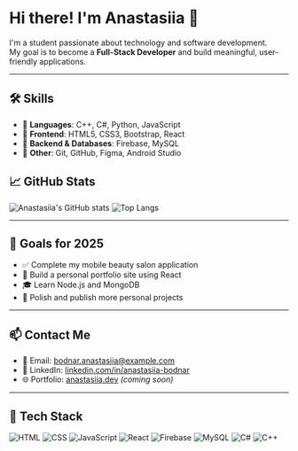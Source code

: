 # Hi there! I'm Anastasiia 👋

I'm a student passionate about technology and software development.  
My goal is to become a **Full-Stack Developer** and build meaningful, user-friendly applications.

---

## 🛠️ Skills

- 🔹 **Languages**: C++, C#, Python, JavaScript  
- 🔹 **Frontend**: HTML5, CSS3, Bootstrap, React  
- 🔹 **Backend & Databases**: Firebase, MySQL  
- 🔹 **Other**: Git, GitHub, Figma, Android Studio

## 📈 GitHub Stats

![Anastasiia's GitHub stats](https://github-readme-stats.vercel.app/api?username=AnastasiiaBodnar&show_icons=true&theme=default)
![Top Langs](https://github-readme-stats.vercel.app/api/top-langs/?username=AnastasiiaBodnar&layout=compact)

---

## 🎯 Goals for 2025

- ✅ Complete my mobile beauty salon application  
- 🚀 Build a personal portfolio site using React  
- 🎓 Learn Node.js and MongoDB  
- 📝 Polish and publish more personal projects

---

## 📫 Contact Me

- 📧 Email: bodnar.anastasiia@example.com  
- 🔗 LinkedIn: [linkedin.com/in/anastasiia-bodnar](https://linkedin.com/in/anastasiia-bodnar)  
- 🌐 Portfolio: [anastasiia.dev](https://anastasiia.dev) _(coming soon)_

---

## 🧩 Tech Stack

![HTML](https://img.shields.io/badge/-HTML-E34F26?style=flat&logo=html5&logoColor=white)
![CSS](https://img.shields.io/badge/-CSS-1572B6?style=flat&logo=css3)
![JavaScript](https://img.shields.io/badge/-JavaScript-F7DF1E?style=flat&logo=javascript&logoColor=black)
![React](https://img.shields.io/badge/-React-61DAFB?style=flat&logo=react&logoColor=black)
![Firebase](https://img.shields.io/badge/-Firebase-FFCA28?style=flat&logo=firebase&logoColor=black)
![MySQL](https://img.shields.io/badge/-MySQL-4479A1?style=flat&logo=mysql&logoColor=white)
![C#](https://img.shields.io/badge/-C%23-239120?style=flat&logo=c-sharp&logoColor=white)
![C++](https://img.shields.io/badge/-C++-00599C?style=flat&logo=c%2B%2B&logoColor=white)

